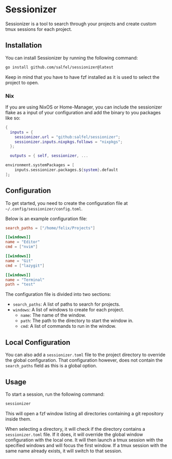 # Sessionizer

Sessionizer is a tool to search through your projects and create custom tmux sessions for each project.

## Installation

You can install Sessionizer by running the following command:
```bash
go install github.com/salfel/sessionizer@latest
```

Keep in mind that you have to have fzf installed as it is used to select the project to open.

### Nix

If you are using NixOS or Home-Manager, you can include the sessionizer flake as a input of your configuration and add the binary to you packages like so:

```nix flake.nix
{
  inputs = {
    sessionizer.url = "github:salfel/sessionizer";
    sessionizer.inputs.nixpkgs.follows = "nixpkgs";
  };

  outputs = { self, sessionizer, ...
```

```nix configuration.nix
environment.systemPackages = [
    inputs.sessionizer.packages.${system}.default
];

```

## Configuration

To get started, you need to create the configuration file at `~/.config/sessionizer/config.toml`.

Below is an example configuration file:

```toml
search_paths = ["/home/felix/Projects"]

[[windows]]
name = "Editor"
cmd = ["nvim"]

[[windows]]
name = "Git"
cmd = ["lazygit"]

[[windows]]
name = "Terminal"
path = "test"
```

The configuration file is divided into two sections:

- `search_paths`: A list of paths to search for projects.
- `windows`: A list of windows to create for each project.
    - `name`: The name of the window.
    - `path`: The path to the directory to start the window in.
    - `cmd`: A list of commands to run in the window.

## Local Configuration

You can also add a `sessionizer.toml` file to the project directory to override the global configuration.
That configuration however, does not contain the `search_paths` field as this is a global option.

## Usage

To start a session, run the following command:

```bash
sessionizer
```

This will open a fzf window listing all directories containing a git repository inside them.

When selecting a directory, it will check if the directory contains a `sessionizer.toml` file. If it does, it will override the global window configuration with the local one.
It will then launch a tmux session with the specified windows and will focus the first window.
If a tmux session with the same name already exists, it will switch to that session.
